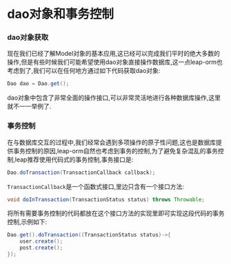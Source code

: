# dao对象和事务控制

### dao对象获取
现在我们已经了解Model对象的基本应用,这已经可以完成我们平时的绝大多数的操作,但是有些时候我们可能希望使用dao对象直接操作数据库,这一点leap-orm也考虑到了,我们可以在任何地方通过如下代码获取dao对象:

```java
Dao dao = Dao.get();
```

dao对象中包含了非常全面的操作接口,可以非常灵活地进行各种数据库操作,这里就不一一举例了.

### 事务控制
在与数据库交互的过程中,我们经常会遇到多项操作的原子性问题,这也是数据库提供事务控制的原因,leap-orm自然也考虑到事务的控制,为了避免复杂混乱的事务控制,leap推荐使用代码式的事务控制,事务接口是:

```java
Dao.doTransaction(TransactionCallback callback);
```

`TransactionCallback`是一个函数式接口,里边只含有一个接口方法:

```java
void doInTransaction(TransactionStatus status) throws Throwable;
```

将所有需要事务控制的代码都放在这个接口方法的实现里即可实现这段代码的事务控制,示例如下:

```java
Dao.get().doTransaction((TransactionStatus status)->{
	user.create();
	post.create();
});
```